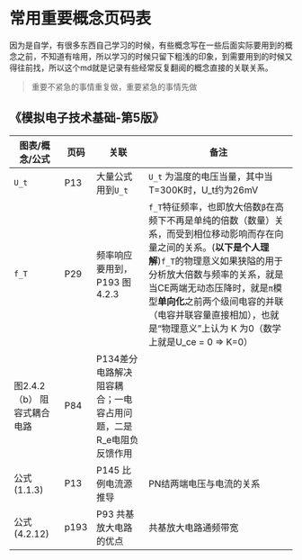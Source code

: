 # 常用重要概念页码表

因为是自学，有很多东西自己学习的时候，有些概念写在一些后面实际要用到的概念之前，不知道有啥用，所以学习的时候只留下粗浅的印象，到需要用到的时候又得往前找，所以这个md就是记录有些经常反复翻阅的概念直接的关联关系。


> 重要不紧急的事情重复做，重要紧急的事情先做

## 《模拟电子技术基础-第5版》

| 图表/概念/公式 | 页码 | 关联 | 备注 |
| --- | -- | -- | -- |
| `U_t` | P13 | 大量公式用到`U_t` | `U_t` 为温度的电压当量，其中当T=300K时，U_t约为26mV|
| `f_T` | P29 | 频率响应要用到，P193 图4.2.3 | `f_T`特征频率，也即放大倍数`β`在高频下不再是单纯的倍数（数量）关系，而受到相位移动影响而存在向量之间的关系。(**以下是个人理解**)`f_T`的物理意义如果狭隘的用于分析放大倍数与频率的关系，就是当CE两端无动态压降时，就是`π`模型**单向化**之前两个级间电容的并联（电容并联容量直接相加），也就是“物理意义”上认为 K 为0（数学上就是U_ce = 0 => K=0） |
| 图2.4.2（b） 阻容式耦合电路 | P84| P134差分电路解决阻容耦合；一电容占用问题，二是R_e电阻负反馈作用 | | 
| 公式(1.1.3) | P13 | P145 比例电流源推导 | PN结两端电压与电流的关系 |
| 公式(4.2.12) | p193 | P93 共基放大电路的优点 | 共基放大电路通频带宽 |
